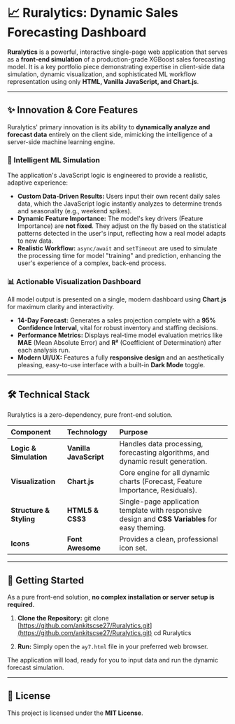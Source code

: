 # 📈 Ruralytics: Dynamic Sales Forecasting Dashboard

**Ruralytics** is a powerful, interactive single-page web application that serves as a **front-end simulation** of a production-grade XGBoost sales forecasting model. It is a key portfolio piece demonstrating expertise in client-side data simulation, dynamic visualization, and sophisticated ML workflow representation using only **HTML, Vanilla JavaScript, and Chart.js**.

---

## ✨ Innovation & Core Features

Ruralytics' primary innovation is its ability to **dynamically analyze and forecast data** entirely on the client side, mimicking the intelligence of a server-side machine learning engine.

### 🧠 Intelligent ML Simulation

The application's JavaScript logic is engineered to provide a realistic, adaptive experience:

* **Custom Data-Driven Results:** Users input their own recent daily sales data, which the JavaScript logic instantly analyzes to determine trends and seasonality (e.g., weekend spikes).
* **Dynamic Feature Importance:** The model's key drivers (Feature Importance) are **not fixed**. They adjust on the fly based on the statistical patterns detected in the user's input, reflecting how a real model adapts to new data.
* **Realistic Workflow:** `async/await` and `setTimeout` are used to simulate the processing time for model "training" and prediction, enhancing the user's experience of a complex, back-end process.

### 📊 Actionable Visualization Dashboard

All model output is presented on a single, modern dashboard using **Chart.js** for maximum clarity and interactivity.

* **14-Day Forecast:** Generates a sales projection complete with a **95% Confidence Interval**, vital for robust inventory and staffing decisions.
* **Performance Metrics:** Displays real-time model evaluation metrics like **MAE** (Mean Absolute Error) and **R²** (Coefficient of Determination) after each analysis run.
* **Modern UI/UX:** Features a fully **responsive design** and an aesthetically pleasing, easy-to-use interface with a built-in **Dark Mode** toggle.

---

## 🛠️ Technical Stack

Ruralytics is a zero-dependency, pure front-end solution.

| Component | Technology | Purpose |
| :--- | :--- | :--- |
| **Logic & Simulation** | **Vanilla JavaScript** | Handles data processing, forecasting algorithms, and dynamic result generation. |
| **Visualization** | **Chart.js** | Core engine for all dynamic charts (Forecast, Feature Importance, Residuals). |
| **Structure & Styling** | **HTML5 & CSS3** | Single-page application template with responsive design and **CSS Variables** for easy theming. |
| **Icons** | **Font Awesome** | Provides a clean, professional icon set. |

---

## 🚀 Getting Started

As a pure front-end solution, **no complex installation or server setup is required.**

1.  **Clone the Repository:**
    git clone [https://github.com/ankitscse27/Ruralytics.git](https://github.com/ankitscse27/Ruralytics.git)
    cd Ruralytics
    
2.  **Run:** Simply open the `ay7.html` file in your preferred web browser.

The application will load, ready for you to input data and run the dynamic forecast simulation.

---

## 📄 License

This project is licensed under the **MIT License**.
